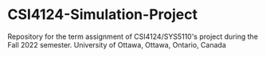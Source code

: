 # CSI4124-Simulation-Project
Repository for the term assignment of CSI4124/SYS5110's project during the Fall 2022 semester. University of Ottawa, Ottawa, Ontario, Canada
